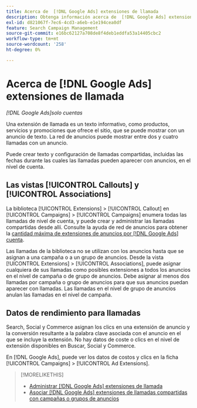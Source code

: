 ```yaml
---
title: Acerca de  [!DNL Google Ads] extensiones de llamada
description: Obtenga información acerca de  [!DNL Google Ads] extensiones de llamadas en Search, Social y Commerce.
exl-id: d821067f-7ec6-4cd3-a6eb-e1e194cea0df
feature: Search Campaign Management
source-git-commit: e16bc62127a708de8f4deb1eddfa53a14405cbc2
workflow-type: tm+mt
source-wordcount: '258'
ht-degree: 0%

---
```


# Acerca de [!DNL Google Ads] extensiones de llamada

*[!DNL Google Ads]solo cuentas*

Una extensión de llamada es un texto informativo, como productos, servicios y promociones que ofrece el sitio, que se puede mostrar con un anuncio de texto. La red de anuncios puede mostrar entre dos y cuatro llamadas con un anuncio.

Puede crear texto y configuración de llamadas compartidas, incluidas las fechas durante las cuales las llamadas pueden aparecer con anuncios, en el nivel de cuenta.

## Las vistas [!UICONTROL Callouts] y [!UICONTROL Associations]

La biblioteca [!UICONTROL Extensions] > [!UICONTROL Callout] en [!UICONTROL Campaigns] > [!UICONTROL Campaigns] enumera todas las llamadas de nivel de cuenta, y puede crear y administrar las llamadas compartidas desde allí. Consulte la ayuda de red de anuncios para obtener la [cantidad máxima de extensiones de anuncios por [!DNL Google Ads] cuenta](https://support.google.com/google-ads/answer/6372658?hl=en).

Las llamadas de la biblioteca no se utilizan con los anuncios hasta que se asignan a una campaña o a un grupo de anuncios. Desde la vista [!UICONTROL Extensions] > [!UICONTROL Associations], puede asignar cualquiera de sus llamadas como posibles extensiones a todos los anuncios en el nivel de campaña o de grupo de anuncios. Debe asignar al menos dos llamadas por campaña o grupo de anuncios para que sus anuncios puedan aparecer con llamadas. Las llamadas en el nivel de grupo de anuncios anulan las llamadas en el nivel de campaña.

## Datos de rendimiento para llamadas

Search, Social y Commerce asignan los clics en una extensión de anuncio y la conversión resultante a la palabra clave asociada con el anuncio en el que se incluye la extensión. No hay datos de coste o clics en el nivel de extensión disponibles en Buscar, Social y Commerce.

En [!DNL Google Ads], puede ver los datos de costos y clics en la ficha [!UICONTROL Campaigns] > [!UICONTROL Ad Extensions].

>[!MORELIKETHIS]
>
>* [Administrar [!DNL Google Ads] extensiones de llamada](callout-extension-manage.md)
>* [Asociar [!DNL Google Ads] extensiones de llamadas compartidas con campañas o grupos de anuncios](callout-extension-associate.md)
